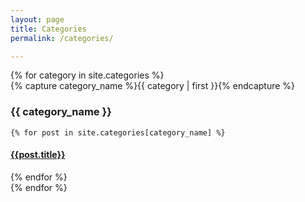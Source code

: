 ```yaml
---
layout: page
title: Categories
permalink: /categories/

---
```



<div id="archives">
{% for category in site.categories %}
  <div class="archive-group">
    {% capture category_name %}{{ category | first }}{% endcapture %}
    <div id="#{{ category_name | slugize }}"></div>
    <p></p>

   <h3 class="category-head">{{ category_name }}</h3>
    <a name="{{ category_name | slugize }}"></a>
   
    {% for post in site.categories[category_name] %}
   <article class="archive-item">
      <h4><a href="{{ site.baseurl }}{{ post.url }}">{{post.title}}</a></h4>
    </article>
    {% endfor %}
  </div>
{% endfor %}
</div>